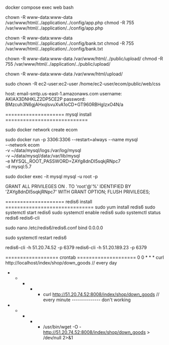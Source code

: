 
docker compose exec web bash

chown -R www-data:www-data /var/www/html/../application/../config/app.php
chmod -R 755 /var/www/html/../application/../config/app.php

chown -R www-data:www-data /var/www/html/../application/../config/bank.txt
chmod -R 755 /var/www/html/../application/../config/bank.txt

chown -R www-data:www-data /var/www/html/../public/upload/
chmod -R 755 /var/www/html/../application/../public/upload/

chown -R www-data:www-data /var/www/html/upload/

sudo chown -R ec2-user:ec2-user /home/ec2-user/ecom/public/web/css


host: email-smtp.us-east-1.amazonaws.com
username: AKIAX3DNHKLZ2DP5CE2P
password: BMzcuh3N6gjAHxqlsvuXvA1oCD+GT960RBHgIzxO4N/a


==================== mysql install ============================

sudo docker network create ecom

sudo docker run -p 3306:3306 --restart=always --name mysql \
--network ecom \
-v ~/data/mysql/logs:/var/log/mysql \
-v ~/data/mysql/data:/var/lib/mysql \
-e MYSQL_ROOT_PASSWORD=ZAYg8dnDI5sqkjRNpc7 \
-d mysql:5.7

sudo docker exec -it mysql mysql -u root -p

GRANT ALL PRIVILEGES ON *.* TO 'root'@'%' IDENTIFIED BY 'ZAYg8dnDI5sqkjRNpc7' WITH GRANT OPTION;
FLUSH PRIVILEGES;


==================== redis6 install ==============================
sudo yum install redis6
sudo systemctl start redis6
sudo systemctl enable redis6
sudo systemctl status redis6
redis6-cli

sudo nano /etc/redis6/redis6.conf
bind 0.0.0.0

sudo systemctl restart redis6

redis6-cli -h 51.20.74.52 -p 6379
redis6-cli -h 51.20.189.23 -p 6379

================== crontab ====================
0 0 * * * curl http://localhost/index/shop/down_goods  // every day
* * * * * curl http://51.20.74.52:8008/index/shop/down_goods  // every minute -------------- don't working
* * * * * /usr/bin/wget -O - http://51.20.74.52:8008/index/shop/down_goods > /dev/null 2>&1
